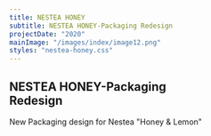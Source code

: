 ```yaml
---
title: NESTEA HONEY
subtitle: NESTEA HONEY-Packaging Redesign
projectDate: "2020"
mainImage: "/images/index/image12.png"
styles: "nestea-honey.css"
---
```

<section class="section">
    <div class="details-container">
        <h1 class="title">NESTEA HONEY-Packaging<br>Redesign</h1>
        <p class="description">New Packaging design for Nestea "Honey & Lemon"</p>
    </div>
    <div class="grid container">
        <div class="image-container">
            <img class="img" src="/images/index/image12.png" alt="">
        </div>        
    </div>
</section>